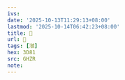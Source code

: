 ```yaml
---
ivs:
date: '2025-10-13T11:29:13+08:00'
lastmod: '2025-10-14T06:42:23+08:00'
title: 󰠤
url: 󰠤
tags: [㶁]
hex: 3D81
src: GHZR
note:
---
```

